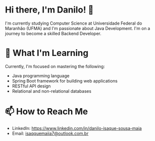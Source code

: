 # Hi there, I'm Danilo! 👋

I'm currently studying Computer Science at Universidade Federal do Maranhão (UFMA) and I'm passionate about Java Development. I'm on a journey to become a skilled Backend Developer.

# 🌱 What I'm Learning

Currently, I'm focused on mastering the following:

   - Java programming language
   - Spring Boot framework for building web applications
   - RESTful API design
   - Relational and non-relational databases

# 📫 How to Reach Me

   - LinkedIn: https://www.linkedin.com/in/danilo-isaque-sousa-maia
   - Email: isaqquemaiia7@outlook.com.br

